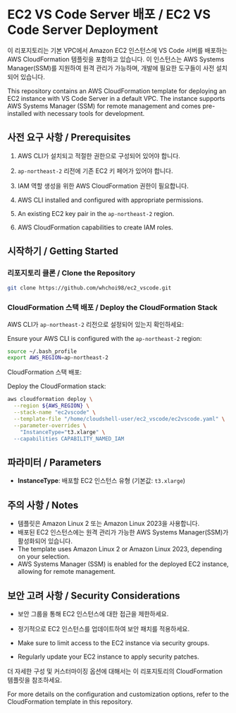
# EC2 VS Code Server 배포 / EC2 VS Code Server Deployment

이 리포지토리는 기본 VPC에서 Amazon EC2 인스턴스에 VS Code 서버를 배포하는 AWS CloudFormation 템플릿을 포함하고 있습니다. 이 인스턴스는 AWS Systems Manager(SSM)를 지원하여 원격 관리가 가능하며, 개발에 필요한 도구들이 사전 설치되어 있습니다.

This repository contains an AWS CloudFormation template for deploying an EC2 instance with VS Code Server in a default VPC. The instance supports AWS Systems Manager (SSM) for remote management and comes pre-installed with necessary tools for development.

## 사전 요구 사항 / Prerequisites

1. AWS CLI가 설치되고 적절한 권한으로 구성되어 있어야 합니다.
2. `ap-northeast-2` 리전에 기존 EC2 키 페어가 있어야 합니다.
3. IAM 역할 생성을 위한 AWS CloudFormation 권한이 필요합니다.

1. AWS CLI installed and configured with appropriate permissions.
2. An existing EC2 key pair in the `ap-northeast-2` region.
3. AWS CloudFormation capabilities to create IAM roles.

## 시작하기 / Getting Started

### 리포지토리 클론 / Clone the Repository

```bash
git clone https://github.com/whchoi98/ec2_vscode.git
```

### CloudFormation 스택 배포 / Deploy the CloudFormation Stack

AWS CLI가 `ap-northeast-2` 리전으로 설정되어 있는지 확인하세요:

Ensure your AWS CLI is configured with the `ap-northeast-2` region:

```bash
source ~/.bash_profile
export AWS_REGION=ap-northeast-2
```

CloudFormation 스택 배포:

Deploy the CloudFormation stack:

```bash
aws cloudformation deploy \
  --region ${AWS_REGION} \
  --stack-name "ec2vscode" \
  --template-file "/home/cloudshell-user/ec2_vscode/ec2vscode.yaml" \
  --parameter-overrides \
    "InstanceType="t3.xlarge" \
  --capabilities CAPABILITY_NAMED_IAM
```

## 파라미터 / Parameters

- **InstanceType**: 배포할 EC2 인스턴스 유형 (기본값: `t3.xlarge`)

## 주의 사항 / Notes

- 템플릿은 Amazon Linux 2 또는 Amazon Linux 2023을 사용합니다.
- 배포된 EC2 인스턴스에는 원격 관리가 가능한 AWS Systems Manager(SSM)가 활성화되어 있습니다.
- The template uses Amazon Linux 2 or Amazon Linux 2023, depending on your selection.
- AWS Systems Manager (SSM) is enabled for the deployed EC2 instance, allowing for remote management.

## 보안 고려 사항 / Security Considerations

- 보안 그룹을 통해 EC2 인스턴스에 대한 접근을 제한하세요.
- 정기적으로 EC2 인스턴스를 업데이트하여 보안 패치를 적용하세요.

- Make sure to limit access to the EC2 instance via security groups.
- Regularly update your EC2 instance to apply security patches.

더 자세한 구성 및 커스터마이징 옵션에 대해서는 이 리포지토리의 CloudFormation 템플릿을 참조하세요.

For more details on the configuration and customization options, refer to the CloudFormation template in this repository.
```

